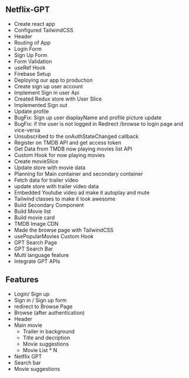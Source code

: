 ## Netflix-GPT

- Create react app
- Configured TailwindCSS
- Header
- Routing of App
- Login Form
- Sign Up Form
- Form Validation
- useRef Hook
- Firebase Setup
- Deploying our app to production
- Create sign up user account
- Implement Sign in user Api
- Created Redux store with User Slice
- Implemented Sign out
- Update profile 
- BugFix: Sign up user diaplayName and profile picture update
- BugFix: if the user is not logged in Redirect /browse to login page and vice-versa
- Unsubscribed to the onAuthStateChanged callback
- Register on TMDB API and get access token
- Get Data from TMDB now playing movies list API
- Custom Hook for now playing movies
- Create movieSlice
- Update store with movie data
- Planning for Main container and secondary container
- Fetch data for trailer video
- update store with trailer video data
- Embedded Youtube video ad make it autoplay and mute
- Tailwind classes to make it look awesome
- Build Secondary Component
- Build Movie list
- Build movie card
- TMDB Image CDN 
- Made the browse page with TailwindCSS
- usePopularMovies Custom Hook
- GPT Search Page
- GPT Search Bar
- Multi language feature
- Integrate GPT APIs

## Features
- Login/ Sign up
- Sign in / Sign up form
- redirect to Browse Page
- Browse (after authentication)
- Header
- Main movie
  - Trailer in background
  - Title and decription
  - Movie suggestions
  - Movie List * N
- Netflix GPT
- Search bar
- Movie suggestions